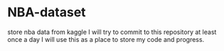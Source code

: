 # NBA-dataset
store nba data from kaggle 
I will try to commit to this repository at least once a day
I will use this as a place to store my code and progress.
